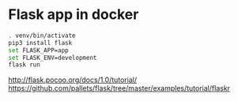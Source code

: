 # Flask app in docker

```sh
. venv/bin/activate
pip3 install flask
set FLASK_APP=app
set FLASK_ENV=development
flask run
```

http://flask.pocoo.org/docs/1.0/tutorial/
https://github.com/pallets/flask/tree/master/examples/tutorial/flaskr